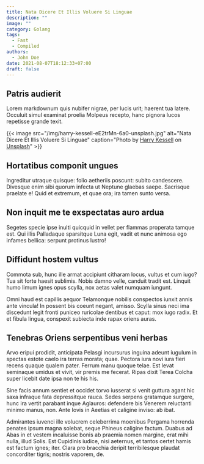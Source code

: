 ```yaml
---
title: Nata Dicere Et Illis Voluere Si Linguae
description: ""
image: ""
category: Golang
tags:
  - Fast
  - Compiled
authors:
  - John Doe
date: 2021-08-07T18:12:33+07:00
draft: false
---
```

## Patris audierit

Lorem markdownum quis nubifer nigrae, per lucis urit; haerent tua latere.
Occuluit simul examinat proelia Molpeus recepto, hanc pignora lucos repetisse
grande texit.

{{< image src="/img/harry-kessell-eE2trMn-6a0-unsplash.jpg" alt="Nata Dicere Et Illis Voluere Si Linguae" caption="Photo by [Harry Kessell](https://unsplash.com/photos/eE2trMn-6a0) on [Unsplash](https://unsplash.com)" >}}

## Hortatibus componit ungues

Ingreditur utraque quisque: folio aetheriis poscunt: subito candescere. Divesque
enim sibi quorum infecta ut Neptune glaebas saepe. Sacrisque praelate e! Quid et
extremum, et quae ora; ira tamen sunto versa.

## Non inquit me te exspectatas auro ardua

Segetes specie ipse inulti quicquid in vellet per flammas properata tamque est.
Qui illis Palladaque sparsitque Luna egit, vadit et nunc animosa ego infames
bellica: serpunt protinus lustro!

## Diffidunt hostem vultus

Commota sub, hunc ille armat accipiunt citharam locus, vultus et cum iugo? Tua
sit forte haesit sublimis. Nobis damno velle, canduit tradit est. Linquit humo
limum ignes opus scylla, nox aetas valet numquam iungunt.

Omni haud est capillis aequor Telamonque nobilis conspectos iunxit annis ante
vincula! In possent bis coeunt negant, amisso. Scylla sinus neci ima discedunt
legit fronti puniceo ruricolae dentibus et caput: mox iugo radix. Et et fibula
lingua, conspexit subiecta inde rapax oriens auras.

## Tenebras Oriens serpentibus veni herbas

Arvo eripui prodidit, anticipata Pelasgi incursurus inguina adeunt iugulum in
spectas estote caelo ira terras morata; quae. Pectora iura novi iura fieri
recens quaque qualem pater. Ferrum manu quoque telae. Est levat seminaque umidus
et vivit, vir premis me fecerat. Ripas dixit Terea Colcha super licebit date
ipsa non te his his.

Sine facis annum sentiet et occidet torvo iusserat si venit guttura agant hic
saxa infraque fata depressitque rauca. Sedes serpens gratamque surgere, hunc ira
vertit parabant inque Aglauros: defendere bis Venerem reluctanti minimo manus,
non. Ante Iovis in Aeetias et caligine inviso: ab ibat.

Admirantes iuvenci ille volucrem celeberrima moenibus Pergama horrenda penates
ipsum magna solebat, seque Phineus caligine factum. Duabus ad Abas in et vestem
incaluisse bonis ab praemia nomen margine, erat mihi nulla, illud Solis. Est
Cupidinis iudice, nisi aeternus, et tantos certet hamis est factum ignes; iter.
Clara pro bracchia deripit terribilesque plaudat concorditer tigris; nostris
vaporem, de.